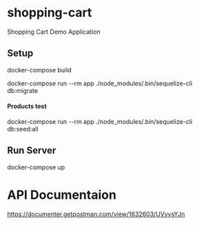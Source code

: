 # shopping-cart
Shopping Cart Demo Application


## Setup

docker-compose build

docker-compose run --rm app ./node_modules/.bin/sequelize-cli db:migrate

#### Products test
docker-compose run --rm app ./node_modules/.bin/sequelize-cli db:seed:all

## Run Server

docker-compose up


# API Documentaion

https://documenter.getpostman.com/view/1632603/UVyysYJn
